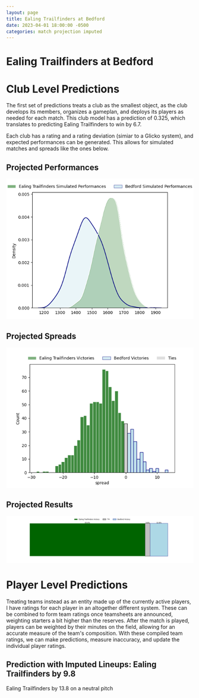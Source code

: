 ```yaml
---  
layout: page  
title: Ealing Trailfinders at Bedford  
date: 2023-04-01 18:00:00 -0500  
categories: match projection imputed  
---
```

# Ealing Trailfinders at Bedford

# Club Level Predictions


The first set of predictions treats a club as the smallest object, as the club develops its members, organizes a gameplan, and deploys its players as needed for each match. This club model has a prediction of 0.325, which translates to predicting Ealing Trailfinders to win by 6.7.

Each club has a rating and a rating deviation (simiar to a Glicko system), and expected performances can be generated. This allows for simulated matches and spreads like the ones below.
## Projected Performances


![Projected Performances](plots/performances_2023-04-01-Bedford-EalingTrailfinders.png)
## Projected Spreads


![Projected Spreads](plots/spreads_2023-04-01-Bedford-EalingTrailfinders.png)
## Projected Results


![Projected Results](plots/resultbar_2023-04-01-Bedford-EalingTrailfinders.png)
# Player Level Predictions


Treating teams instead as an entity made up of the currently active players, I have ratings for each player in an altogether different system. These can be combined to form team ratings once teamsheets are announced, weighting starters a bit higher than the reserves. After the match is played, players can be weighted by their minutes on the field, allowing for an accurate measure of the team's composition. With these compiled team ratings, we can make predictions, measure inaccuracy, and update the individual player ratings.
## Prediction with Imputed Lineups: Ealing Trailfinders by 9.8


Ealing Trailfinders by 13.8 on a neutral pitch


